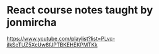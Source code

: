# React course notes taught by jonmircha

<https://www.youtube.com/playlist?list=PLvq-jIkSeTUZ5XcUw8fJPTBKEHEKPMTKk>

